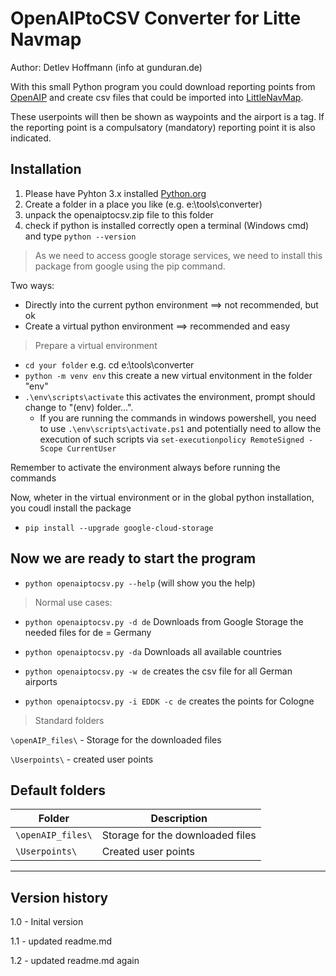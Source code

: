# OpenAIPtoCSV Converter for Litte Navmap

Author: Detlev Hoffmann (info at gunduran.de)

With this small Python program you could download reporting points from  [OpenAIP](https://www.openaip.net) and create csv files that could be imported into [LittleNavMap](https://albar965.github.io/littlenavmap.html).

These userpoints will then be shown as waypoints and the airport is a tag. If the reporting point is a compulsatory (mandatory) reporting point it is also indicated.

## Installation

1. Please have Pyhton 3.x installed [Python.org](https://www.python.org/)
2. Create a folder in a place you like (e.g. e:\tools\converter)
3. unpack the openaiptocsv.zip file to this folder
4. check if python is installed correctly open a terminal (Windows cmd) and type `python --version`

> As we need to access google storage services, we need to install this package from google using the pip command.

Two ways:

* Directly into the current python environment ==> not recommended, but ok
* Create a virtual python environment ==> recommended and easy

> Prepare a virtual environment

* `cd your folder` e.g. cd e:\tools\converter
* `python -m venv env` this create a new virtual envitonment in the folder "env"
* `.\env\scripts\activate` this activates the environment, prompt should change to "(env) folder...".
  * If you are running the commands in windows powershell, you need to use `.\env\scripts\activate.ps1` and potentially need to allow the execution of such scripts via `set-executionpolicy RemoteSigned -Scope CurrentUser`

Remember to activate the environment always before running the commands

Now, wheter in the virtual environment or in the global python installation, you coudl install the package

* `pip install --upgrade google-cloud-storage`

## Now we are ready to start the program

* `python openaiptocsv.py --help` (will show you the help)

> Normal use cases:

* `python openaiptocsv.py -d de` Downloads from Google Storage the needed files for de = Germany

* `python openaiptocsv.py -da` Downloads all available countries

* `python openaiptocsv.py -w de` creates the csv file for all German airports

* `python openaiptocsv.py -i EDDK -c de` creates the points for Cologne

>Standard folders

`\openAIP_files\` - Storage for the downloaded files

`\Userpoints\` - created user points

## Default folders

| Folder | Description |
|-|-|
| `\openAIP_files\` | Storage for the downloaded files|
| `\Userpoints\`    | Created user points|

---

## Version history

1.0 - Inital version

1.1 - updated readme.md

1.2 - updated readme.md again
